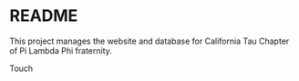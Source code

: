 # README

This project manages the website and database for California Tau Chapter of Pi Lambda Phi fraternity.

Touch
